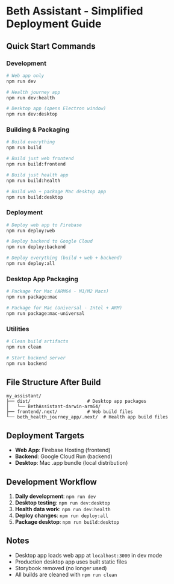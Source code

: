 # Beth Assistant - Simplified Deployment Guide

## Quick Start Commands

### Development
```bash
# Web app only
npm run dev

# Health journey app
npm run dev:health  

# Desktop app (opens Electron window)
npm run dev:desktop
```

### Building & Packaging

```bash
# Build everything
npm run build

# Build just web frontend
npm run build:frontend

# Build just health app
npm run build:health

# Build web + package Mac desktop app
npm run build:desktop
```

### Deployment

```bash
# Deploy web app to Firebase
npm run deploy:web

# Deploy backend to Google Cloud
npm run deploy:backend  

# Deploy everything (build + web + backend)
npm run deploy:all
```

### Desktop App Packaging

```bash
# Package for Mac (ARM64 - M1/M2 Macs)
npm run package:mac

# Package for Mac (Universal - Intel + ARM)
npm run package:mac-universal
```

### Utilities

```bash
# Clean build artifacts
npm run clean

# Start backend server
npm run backend
```

## File Structure After Build

```
my_assistant/
├── dist/                     # Desktop app packages
│   └── BethAssistant-darwin-arm64/
├── frontend/.next/           # Web build files
└── beth_health_journey_app/.next/  # Health app build files
```

## Deployment Targets

- **Web App**: Firebase Hosting (frontend)
- **Backend**: Google Cloud Run (backend) 
- **Desktop**: Mac .app bundle (local distribution)

## Development Workflow

1. **Daily development**: `npm run dev`
2. **Desktop testing**: `npm run dev:desktop` 
3. **Health data work**: `npm run dev:health`
4. **Deploy changes**: `npm run deploy:all`
5. **Package desktop**: `npm run build:desktop`

## Notes

- Desktop app loads web app at `localhost:3000` in dev mode
- Production desktop app uses built static files
- Storybook removed (no longer used)
- All builds are cleaned with `npm run clean` 